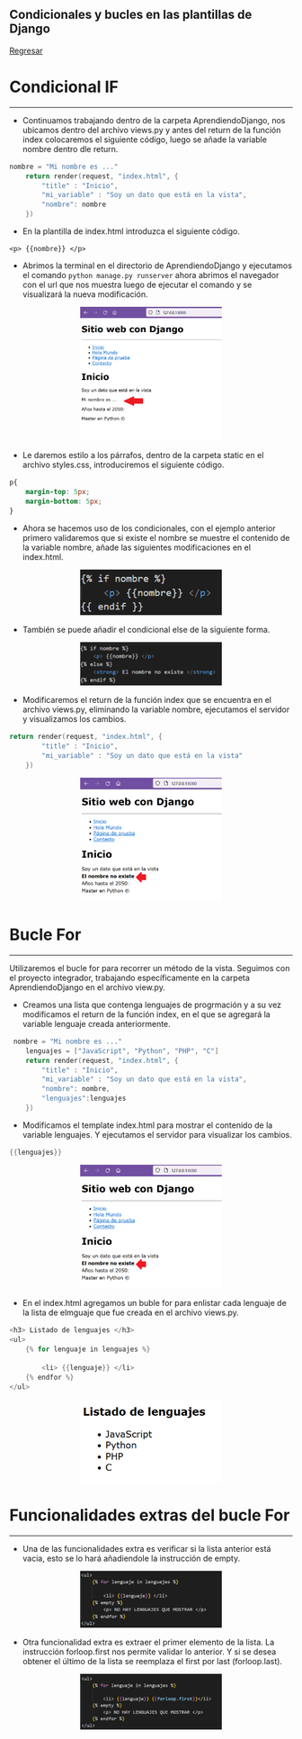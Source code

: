 ## Condicionales y bucles en las plantillas de Django

[Regresar](/CodingBootcampsESPOL-RDDW/)


Condicional IF
===========

* * *

* Continuamos trabajando dentro de la carpeta AprendiendoDjango, nos ubicamos dentro del archivo views.py y antes del return de la función index colocaremos el siguiente código, luego se añade la variable nombre dentro dle return. 

```h
nombre = "Mi nombre es ..."
    return render(request, "index.html", {
        "title" : "Inicio",
        "mi_variable" : "Soy un dato que está en la vista",
        "nombre": nombre
    })
```

* En la plantilla de index.html introduzca el siguiente código. 

```
<p> {{nombre}} </p>
```
* Abrimos la terminal en el directorio de AprendiendoDjango y ejecutamos el comando `python manage.py runserver` ahora abrimos el navegador con el url que nos muestra luego de ejecutar el comando y se visualizará la nueva modificación. 

<p align="center">
<img src="../imagenes/nombre.png" width="50%" alt="Banner"/>
</p>

* Le daremos estilo a los párrafos, dentro de la carpeta static en el archivo styles.css, introduciremos el siguiente código.

```css
p{
    margin-top: 5px;
    margin-bottom: 5px;
}
```

* Ahora se hacemos uso de los condicionales, con el ejemplo anterior primero validaremos que si existe el nombre se muestre el contenido de la variable nombre, añade las siguientes modificaciones en el index.html.

<p align="center">
<img src="../imagenes/iff.png" width="50%" alt="Banner"/>
</p>

* También se puede añadir el condicional else de la siguiente forma. 

<p align="center">
<img src="../imagenes/ifT.png" width="50%" alt="Banner"/>
</p>

* Modificaremos el return de la función index que se encuentra en el archivo views.py, eliminando la variable nombre, ejecutamos el servidor y visualizamos los cambios.

```h
return render(request, "index.html", {
        "title" : "Inicio",
        "mi_variable" : "Soy un dato que está en la vista"
    })
```

<p align="center">
<img src="../imagenes/strong.png" width="50%" alt="Banner"/>
</p>

Bucle For
===========

* * *

Utilizaremos el bucle for para recorrer un método de la vista. Seguimos con el proyecto integrador, trabajando específicamente en la carpeta AprendiendoDjango en el archivo view.py.

* Creamos una lista que contenga lenguajes de progrmación y a su vez modificamos el return de la función index, en el que se agregará la variable lenguaje creada anteriormente. 

```h
 nombre = "Mi nombre es ..."
    lenguajes = ["JavaScript", "Python", "PHP", "C"]
    return render(request, "index.html", {
        "title" : "Inicio",
        "mi_variable" : "Soy un dato que está en la vista",
        "nombre": nombre,
        "lenguajes":lenguajes
    })
```

* Modificamos el template index.html para mostrar el contenido de la variable lenguajes. Y ejecutamos el servidor para visualizar los cambios.

```h
{{lenguajes}}
```

<p align="center">
<img src="../imagenes/strong.png" width="50%" alt="Banner"/>
</p>

* En el index.html agregamos un buble for para enlistar cada lenguaje de la lista de elmguaje que fue creada en el archivo views.py. 

```h
<h3> Listado de lenguajes </h3>
<ul>
    {% for lenguaje in lenguajes %}

        <li> {{lenguaje}} </li>
    {% endfor %}
</ul>
```

<p align="center">
<img src="../imagenes/for.png" width="50%" alt="Banner"/>
</p>

Funcionalidades extras del bucle For
===========

* * *

* Una de las funcionalidades extra es verificar si la lista anterior está vacia, esto se lo hará añadiendole la instrucción de empty. 

<p align="center">
<img src="../imagenes/empty.png" width="50%" alt="Banner"/>
</p>

* Otra funcionalidad extra es extraer el primer elemento de la lista. La instrucción forloop.first nos permite validar lo anterior. Y si se desea obtener el último de la lista se reemplaza el first por last (forloop.last).

<p align="center">
<img src="../imagenes/empty2.png" width="50%" alt="Banner"/>
</p>
